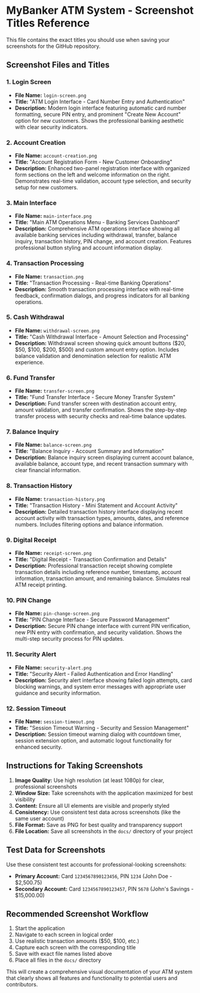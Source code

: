 # MyBanker ATM System - Screenshot Titles Reference

This file contains the exact titles you should use when saving your screenshots for the GitHub repository.

## Screenshot Files and Titles

### 1. Login Screen
- **File Name:** `login-screen.png`
- **Title:** "ATM Login Interface - Card Number Entry and Authentication"
- **Description:** Modern login interface featuring automatic card number formatting, secure PIN entry, and prominent "Create New Account" option for new customers. Shows the professional banking aesthetic with clear security indicators.

### 2. Account Creation
- **File Name:** `account-creation.png`
- **Title:** "Account Registration Form - New Customer Onboarding"
- **Description:** Enhanced two-panel registration interface with organized form sections on the left and welcome information on the right. Demonstrates real-time validation, account type selection, and security setup for new customers.

### 3. Main Interface
- **File Name:** `main-interface.png`
- **Title:** "Main ATM Operations Menu - Banking Services Dashboard"
- **Description:** Comprehensive ATM operations interface showing all available banking services including withdrawal, transfer, balance inquiry, transaction history, PIN change, and account creation. Features professional button styling and account information display.

### 4. Transaction Processing
- **File Name:** `transaction.png`
- **Title:** "Transaction Processing - Real-time Banking Operations"
- **Description:** Smooth transaction processing interface with real-time feedback, confirmation dialogs, and progress indicators for all banking operations.

### 5. Cash Withdrawal
- **File Name:** `withdrawal-screen.png`
- **Title:** "Cash Withdrawal Interface - Amount Selection and Processing"
- **Description:** Withdrawal screen showing quick amount buttons ($20, $50, $100, $200, $500) and custom amount entry option. Includes balance validation and denomination selection for realistic ATM experience.

### 6. Fund Transfer
- **File Name:** `transfer-screen.png`
- **Title:** "Fund Transfer Interface - Secure Money Transfer System"
- **Description:** Fund transfer screen with destination account entry, amount validation, and transfer confirmation. Shows the step-by-step transfer process with security checks and real-time balance updates.

### 7. Balance Inquiry
- **File Name:** `balance-screen.png`
- **Title:** "Balance Inquiry - Account Summary and Information"
- **Description:** Balance inquiry screen displaying current account balance, available balance, account type, and recent transaction summary with clear financial information.

### 8. Transaction History
- **File Name:** `transaction-history.png`
- **Title:** "Transaction History - Mini Statement and Account Activity"
- **Description:** Detailed transaction history interface displaying recent account activity with transaction types, amounts, dates, and reference numbers. Includes filtering options and balance information.

### 9. Digital Receipt
- **File Name:** `receipt-screen.png`
- **Title:** "Digital Receipt - Transaction Confirmation and Details"
- **Description:** Professional transaction receipt showing complete transaction details including reference number, timestamp, account information, transaction amount, and remaining balance. Simulates real ATM receipt printing.

### 10. PIN Change
- **File Name:** `pin-change-screen.png`
- **Title:** "PIN Change Interface - Secure Password Management"
- **Description:** Secure PIN change interface with current PIN verification, new PIN entry with confirmation, and security validation. Shows the multi-step security process for PIN updates.

### 11. Security Alert
- **File Name:** `security-alert.png`
- **Title:** "Security Alert - Failed Authentication and Error Handling"
- **Description:** Security alert interface showing failed login attempts, card blocking warnings, and system error messages with appropriate user guidance and security information.

### 12. Session Timeout
- **File Name:** `session-timeout.png`
- **Title:** "Session Timeout Warning - Security and Session Management"
- **Description:** Session timeout warning dialog with countdown timer, session extension option, and automatic logout functionality for enhanced security.

## Instructions for Taking Screenshots

1. **Image Quality:** Use high resolution (at least 1080p) for clear, professional screenshots
2. **Window Size:** Take screenshots with the application maximized for best visibility
3. **Content:** Ensure all UI elements are visible and properly styled
4. **Consistency:** Use consistent test data across screenshots (like the same user account)
5. **File Format:** Save as PNG for best quality and transparency support
6. **File Location:** Save all screenshots in the `docs/` directory of your project

## Test Data for Screenshots

Use these consistent test accounts for professional-looking screenshots:

- **Primary Account:** Card `1234567890123456`, PIN `1234` (John Doe - $2,500.75)
- **Secondary Account:** Card `1234567890123457`, PIN `5678` (John's Savings - $15,000.00)

## Recommended Screenshot Workflow

1. Start the application
2. Navigate to each screen in logical order
3. Use realistic transaction amounts ($50, $100, etc.)
4. Capture each screen with the corresponding title
5. Save with exact file names listed above
6. Place all files in the `docs/` directory

This will create a comprehensive visual documentation of your ATM system that clearly shows all features and functionality to potential users and contributors.